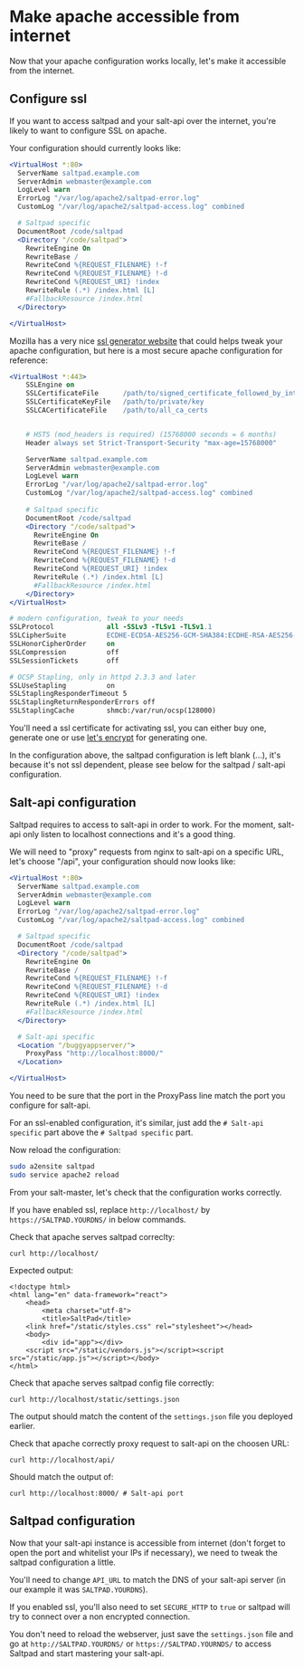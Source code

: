# Make apache accessible from internet

Now that your apache configuration works locally, let's make it accessible from the internet.

## Configure ssl

If you want to access saltpad and your salt-api over the internet, you're likely to want to configure SSL on apache.

Your configuration should currently looks like:

```apache
<VirtualHost *:80>
  ServerName saltpad.example.com
  ServerAdmin webmaster@example.com
  LogLevel warn
  ErrorLog "/var/log/apache2/saltpad-error.log"
  CustomLog "/var/log/apache2/saltpad-access.log" combined

  # Saltpad specific
  DocumentRoot /code/saltpad
  <Directory "/code/saltpad">
    RewriteEngine On
    RewriteBase /
    RewriteCond %{REQUEST_FILENAME} !-f
    RewriteCond %{REQUEST_FILENAME} !-d
    RewriteCond %{REQUEST_URI} !index
    RewriteRule (.*) /index.html [L]
    #FallbackResource /index.html
  </Directory>

</VirtualHost>
```

Mozilla has a very nice [ssl generator website](https://mozilla.github.io/server-side-tls/ssl-config-generator/) that could helps tweak your apache configuration, but here is a most secure apache configuration for reference:

```apache
<VirtualHost *:443>
    SSLEngine on
    SSLCertificateFile      /path/to/signed_certificate_followed_by_intermediate_certs
    SSLCertificateKeyFile   /path/to/private/key
    SSLCACertificateFile    /path/to/all_ca_certs


    # HSTS (mod_headers is required) (15768000 seconds = 6 months)
    Header always set Strict-Transport-Security "max-age=15768000"

    ServerName saltpad.example.com
    ServerAdmin webmaster@example.com
    LogLevel warn
    ErrorLog "/var/log/apache2/saltpad-error.log"
    CustomLog "/var/log/apache2/saltpad-access.log" combined
  
    # Saltpad specific
    DocumentRoot /code/saltpad
    <Directory "/code/saltpad">
      RewriteEngine On
      RewriteBase /
      RewriteCond %{REQUEST_FILENAME} !-f
      RewriteCond %{REQUEST_FILENAME} !-d
      RewriteCond %{REQUEST_URI} !index
      RewriteRule (.*) /index.html [L]
      #FallbackResource /index.html
    </Directory>
</VirtualHost>

# modern configuration, tweak to your needs
SSLProtocol             all -SSLv3 -TLSv1 -TLSv1.1
SSLCipherSuite          ECDHE-ECDSA-AES256-GCM-SHA384:ECDHE-RSA-AES256-GCM-SHA384:ECDHE-ECDSA-CHACHA20-POLY1305:ECDHE-RSA-CHACHA20-POLY1305:ECDHE-ECDSA-AES128-GCM-SHA256:ECDHE-RSA-AES128-GCM-SHA256:ECDHE-ECDSA-AES256-SHA384:ECDHE-RSA-AES256-SHA384:ECDHE-ECDSA-AES128-SHA256:ECDHE-RSA-AES128-SHA256
SSLHonorCipherOrder     on
SSLCompression          off
SSLSessionTickets       off

# OCSP Stapling, only in httpd 2.3.3 and later
SSLUseStapling          on
SSLStaplingResponderTimeout 5
SSLStaplingReturnResponderErrors off
SSLStaplingCache        shmcb:/var/run/ocsp(128000)
```

You'll need a ssl certificate for activating ssl, you can either buy one, generate one or use [let's encrypt](https://letsencrypt.org/) for generating one.

In the configuration above, the saltpad configuration is left blank (...), it's because it's not ssl dependent, please see below for the saltpad / salt-api configuration.

## Salt-api configuration

Saltpad requires to access to salt-api in order to work. For the moment, salt-api only listen to localhost connections and it's a good thing.

We will need to "proxy" requests from nginx to salt-api on a specific URL, let's choose "/api", your configuration should now looks like:

```apache
<VirtualHost *:80>
  ServerName saltpad.example.com
  ServerAdmin webmaster@example.com
  LogLevel warn
  ErrorLog "/var/log/apache2/saltpad-error.log"
  CustomLog "/var/log/apache2/saltpad-access.log" combined

  # Saltpad specific
  DocumentRoot /code/saltpad
  <Directory "/code/saltpad">
    RewriteEngine On
    RewriteBase /
    RewriteCond %{REQUEST_FILENAME} !-f
    RewriteCond %{REQUEST_FILENAME} !-d
    RewriteCond %{REQUEST_URI} !index
    RewriteRule (.*) /index.html [L]
    #FallbackResource /index.html
  </Directory>

  # Salt-api specific
  <Location "/buggyappserver/">
    ProxyPass "http://localhost:8000/"
  </Location>

</VirtualHost>
```

You need to be sure that the port in the ProxyPass line match the port you configure for salt-api.

For an ssl-enabled configuration, it's similar, just add the `# Salt-api specific` part above the `# Saltpad specific` part.

Now reload the configuration:

```bash
sudo a2ensite saltpad
sudo service apache2 reload
```

From your salt-master, let's check that the configuration works correctly.

If you have enabled ssl, replace `http://localhost/` by `https://SALTPAD.YOURDNS/` in below commands.

Check that apache serves saltpad correclty:

```
curl http://localhost/
```

Expected output:

```
<!doctype html>
<html lang="en" data-framework="react">
    <head>
        <meta charset="utf-8">
        <title>SaltPad</title>
    <link href="/static/styles.css" rel="stylesheet"></head>
    <body>
        <div id="app"></div>
    <script src="/static/vendors.js"></script><script src="/static/app.js"></script></body>
</html>
```

Check that apache serves saltpad config file correctly:

```
curl http://localhost/static/settings.json
```

The output should match the content of the `settings.json` file you deployed earlier.

Check that apache correctly proxy request to salt-api on the choosen URL:

```
curl http://localhost/api/
```

Should match the output of:

```
curl http://localhost:8000/ # Salt-api port
```

## Saltpad configuration

Now that your salt-api instance is accessible from internet (don't forget to open the port and whitelist your IPs if necessary), we need to tweak the saltpad configuration a little.

You'll need to change `API_URL` to match the DNS of your salt-api server (in our example it was `SALTPAD.YOURDNS`).

If you enabled ssl, you'll also need to set `SECURE_HTTP` to `true` or saltpad will try to connect over a non encrypted connection.

You don't need to reload the webserver, just save the `settings.json` file and go at `http://SALTPAD.YOURDNS/` or `https://SALTPAD.YOURNDS/` to access Saltpad and start mastering your salt-api.
